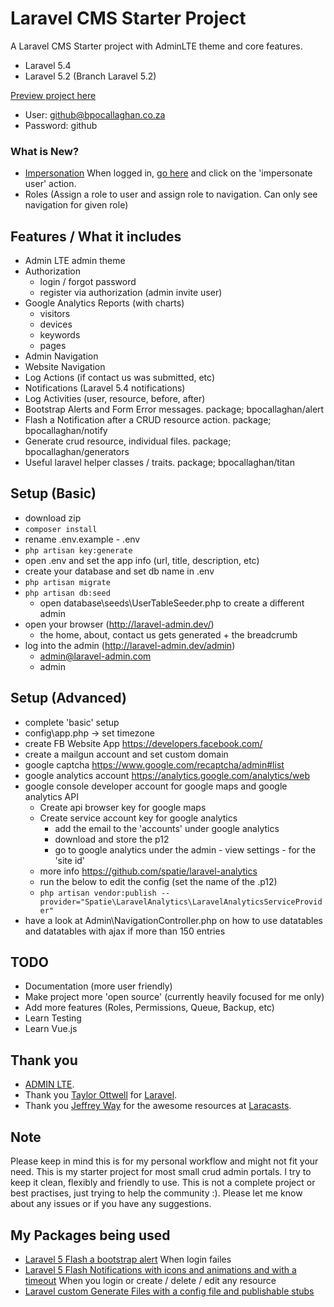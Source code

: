 # Laravel CMS Starter Project

A Laravel CMS Starter project with AdminLTE theme and core features.
- Laravel 5.4
- Laravel 5.2 (Branch Laravel 5.2)

[Preview project here](http://bpocallaghan.co.za/admin)
- User: github@bpocallaghan.co.za
- Password: github

### What is New?
- [Impersonation](https://github.com/bpocallaghan/impersonate) When logged in, [go here](http://bpocallaghan.co.za/admin/settings/admin/users) and click on the 'impersonate user' action.
- Roles (Assign a role to user and assign role to navigation. Can only see navigation for given role)

## Features / What it includes
- Admin LTE admin theme
- Authorization
	- login / forgot password
	- register via authorization (admin invite user)
- Google Analytics Reports (with charts)
	- visitors
	- devices
	- keywords
	- pages
- Admin Navigation
- Website Navigation
- Log Actions (if contact us was submitted, etc)
- Notifications (Laravel 5.4 notifications)
- Log Activities (user, resource, before, after)
- Bootstrap Alerts and Form Error messages. package; bpocallaghan/alert
- Flash a Notification after a CRUD resource action. package; bpocallaghan/notify
- Generate crud resource, individual files. package; bpocallaghan/generators
- Useful laravel helper classes / traits. package; bpocallaghan/titan

## Setup (Basic)
- download zip
- ```composer install```
- rename .env.example - .env
- ```php artisan key:generate```
- open .env and set the app info (url, title, description, etc)
- create your database and set db name in .env
- ```php artisan migrate```
- ```php artisan db:seed```
	- open database\seeds\UserTableSeeder.php to create a different admin
- open your browser (http://laravel-admin.dev/)
	- the home, about, contact us gets generated + the breadcrumb
- log into the admin (http://laravel-admin.dev/admin)
	- admin@laravel-admin.com
	- admin

## Setup (Advanced)
- complete 'basic' setup
- config\app.php -> set timezone
- create FB Website App https://developers.facebook.com/
- create a mailgun account and set custom domain
- google captcha https://www.google.com/recaptcha/admin#list
- google analytics account https://analytics.google.com/analytics/web
- google console developer account for google maps and google analytics API
	- Create api browser key for google maps
	- Create service account key for google analytics
		- add the email to the 'accounts' under google analytics
 		- download and store the p12
 		- go to google analytics under the admin - view settings - for the 'site id'
 	- more info https://github.com/spatie/laravel-analytics
 	- run the below to edit the config (set the name of the .p12)
 	- ```php artisan vendor:publish --provider="Spatie\LaravelAnalytics\LaravelAnalyticsServiceProvider"```
- have a look at Admin\NavigationController.php on how to use datatables and datatables with ajax if more than 150 entries

## TODO

- Documentation (more user friendly)
- Make project more 'open source' (currently heavily focused for me only)
- Add more features (Roles, Permissions, Queue, Backup, etc)
- Learn Testing
- Learn Vue.js

## Thank you

- [ADMIN LTE](https://github.com/almasaeed2010/AdminLTE).
- Thank you [Taylor Ottwell](https://github.com/taylorotwell) for [Laravel](http://laravel.com/).
- Thank you [Jeffrey Way](https://github.com/JeffreyWay) for the awesome resources at [Laracasts](https://laracasts.com/).

## Note

Please keep in mind this is for my personal workflow and might not fit your need.
This is my starter project for most small crud admin portals.
I try to keep it clean, flexibly and friendly to use. This is not a complete project or best practises, just trying to help the community :).
Please let me know about any issues or if you have any suggestions.

## My Packages being used

- [Laravel 5 Flash a bootstrap alert](https://github.com/bpocallaghan/alert) When login failes
- [Laravel 5 Flash Notifications with icons and animations and with a timeout](https://github.com/bpocallaghan/notify) When you login or create / delete / edit any resource
- [Laravel custom Generate Files with a config file and publishable stubs](https://github.com/bpocallaghan/generators)
